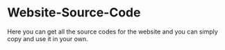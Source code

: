# Website-Source-Code
Here you can get all the source codes for the website and you can simply copy and use it in your own.

